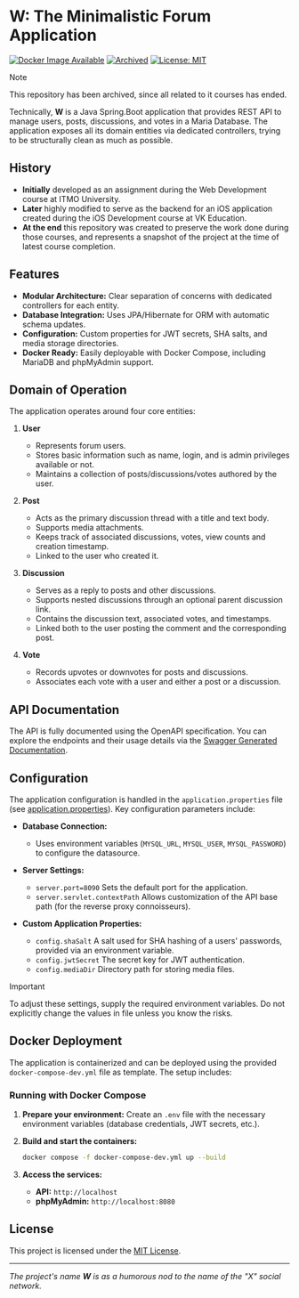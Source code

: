 # W: The Minimalistic Forum Application

[![Docker Image Available](https://img.shields.io/badge/Docker-Image-blue?style=flat-square&logo=docker)](https://ghcr.io/deytenit/w-server)
[![Archived](https://img.shields.io/badge/Status-Archived-red?style=flat-square)](https://github.com/deytenit/w)
[![License: MIT](https://img.shields.io/badge/License-MIT-green?style=flat-square)](LICENSE)

> [!Note]
> This repository has been archived, since all related to it courses has ended.

Technically, **W** is a Java Spring.Boot application that provides REST API to manage users, posts, discussions, and votes in a Maria Database.
The application exposes all its domain entities via dedicated controllers, trying to be structurally clean as much as possible.

## History

- **Initially** developed as an assignment during the Web Development course at ITMO University.
- **Later** highly modified to serve as the backend for an iOS application created during the iOS Development course at VK Education.
- **At the end** this repository was created to preserve the work done during those courses, and represents a snapshot of the project at the time of latest course completion.

## Features

- **Modular Architecture:** Clear separation of concerns with dedicated controllers for each entity.
- **Database Integration:** Uses JPA/Hibernate for ORM with automatic schema updates.
- **Configuration:** Custom properties for JWT secrets, SHA salts, and media storage directories.
- **Docker Ready:** Easily deployable with Docker Compose, including MariaDB and phpMyAdmin support.

## Domain of Operation

The application operates around four core entities:

1. **User**
   - Represents forum users.
   - Stores basic information such as name, login, and is admin privileges available or not.
   - Maintains a collection of posts/discussions/votes authored by the user.

2. **Post**
   - Acts as the primary discussion thread with a title and text body.
   - Supports media attachments.
   - Keeps track of associated discussions, votes, view counts and creation timestamp.
   - Linked to the user who created it.

3. **Discussion**
   - Serves as a reply to posts and other discussions.
   - Supports nested discussions through an optional parent discussion link.
   - Contains the discussion text, associated votes, and timestamps.
   - Linked both to the user posting the comment and the corresponding post.

4. **Vote**
   - Records upvotes or downvotes for posts and discussions.
   - Associates each vote with a user and either a post or a discussion.

## API Documentation

The API is fully documented using the OpenAPI specification. You can explore the endpoints and their usage details via the [Swagger Generated Documentation](./openapi-spec.json).

## Configuration

The application configuration is handled in the `application.properties` file (see [application.properties](./src/main/resources/application.properties)). Key configuration parameters include:

- **Database Connection:**
  - Uses environment variables (`MYSQL_URL`, `MYSQL_USER`, `MYSQL_PASSWORD`) to configure the datasource.

- **Server Settings:**
  - `server.port=8090`
    Sets the default port for the application.
  - `server.servlet.contextPath`
    Allows customization of the API base path (for the reverse proxy connoisseurs).

- **Custom Application Properties:**
  - `config.shaSalt`
    A salt used for SHA hashing of a users' passwords, provided via an environment variable.
  - `config.jwtSecret`
    The secret key for JWT authentication.
  - `config.mediaDir`
    Directory path for storing media files.

> [!Important]
> To adjust these settings, supply the required environment variables.
> Do not explicitly change the values in file unless you know the risks.

## Docker Deployment

The application is containerized and can be deployed using the provided `docker-compose-dev.yml` file as template. The setup includes:

### Running with Docker Compose

1. **Prepare your environment:**
   Create an `.env` file with the necessary environment variables (database credentials, JWT secrets, etc.).

2. **Build and start the containers:**

   ```bash
   docker compose -f docker-compose-dev.yml up --build
   ```

3. **Access the services:**
   - **API:** `http://localhost`
   - **phpMyAdmin:** `http://localhost:8080`

## License

This project is licensed under the [MIT License](LICENSE).

---

_The project's name **W** is as a humorous nod to the name of the "X" social network._
